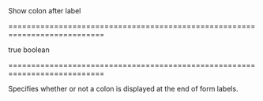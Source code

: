<!--**
/*-------------------------------------------
    Auto-generated file. Do not modify.
-------------------------------------------

**-->
<!--d-->Show colon after label<!--/d-->
===========================================================================
<!--default-->true<!--/default-->
<!--type-->boolean<!--/type-->
===========================================================================

<!--shortDescription-->
Specifies whether or not a colon is displayed at the end of form labels.
<!--/shortDescription-->

<!--fullDescription-->

<!--/fullDescription-->